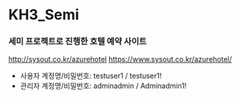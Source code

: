 # KH3_Semi
### 세미 프로젝트로 진행한 호텔 예약 사이트
http://sysout.co.kr/azurehotel
https://www.sysout.co.kr/azurehotel/
- 사용자 계정명/비밀번호: testuser1 / testuser1!
- 관리자 계정명/비밀번호: adminadmin / Adminadmin1!
